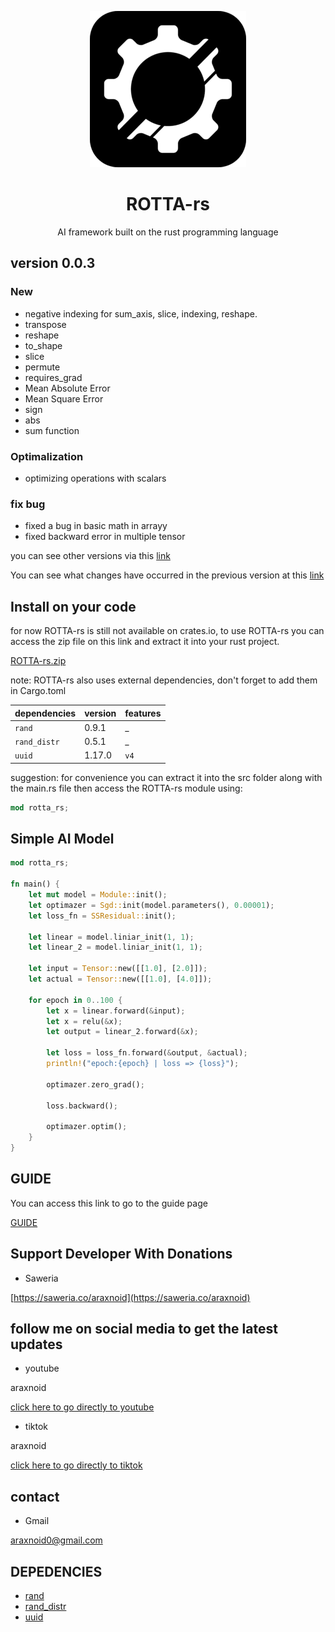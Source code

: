 <div align=center>

![image alt](https://github.com/araxnoid-code/ROTTA-rs/blob/main/assets/rotta-rs_logo_for_github.png?raw=true)
</div>

<div align=center>

# ROTTA-rs
AI framework built on the rust programming language
</div>

## version 0.0.3
### New
- negative indexing for sum_axis, slice, indexing, reshape.
- transpose
- reshape
- to_shape
- slice
- permute
- requires_grad
- Mean Absolute Error
- Mean Square Error
- sign
- abs
- sum function

### Optimalization
- optimizing operations with scalars

### fix bug
- fixed a bug in basic math in arrayy
- fixed backward error in multiple tensor

you can see other versions via this [link](https://github.com/araxnoid-code/ROTTA-rs/tags)

You can see what changes have occurred in the previous version at this [link](https://github.com/araxnoid-code/ROTTA-rs/blob/main/version.md)

## Install on your code
for now ROTTA-rs is still not available on crates.io, to use ROTTA-rs you can access the zip file on this link and extract it into your rust project.

[ROTTA-rs.zip](https://github.com/araxnoid-code/ROTTA-rs/blob/main/rotta_rs_module)

note: ROTTA-rs also uses external dependencies, don't forget to add them in Cargo.toml

|   dependencies    | version | features |
|   :-----------    | :------ | :---     |
|   `rand`          | 0.9.1   | _        |
|   `rand_distr`    | 0.5.1   | _        |
|   `uuid`          | 1.17.0  | `v4`     |

suggestion: for convenience you can extract it into the src folder along with the main.rs file then access the ROTTA-rs module using:
```rust
mod rotta_rs;
```


## Simple AI Model
```rust
mod rotta_rs;

fn main() {
    let mut model = Module::init();
    let optimazer = Sgd::init(model.parameters(), 0.00001);
    let loss_fn = SSResidual::init();

    let linear = model.liniar_init(1, 1);
    let linear_2 = model.liniar_init(1, 1);

    let input = Tensor::new([[1.0], [2.0]]);
    let actual = Tensor::new([[1.0], [4.0]]);

    for epoch in 0..100 {
        let x = linear.forward(&input);
        let x = relu(&x);
        let output = linear_2.forward(&x);

        let loss = loss_fn.forward(&output, &actual);
        println!("epoch:{epoch} | loss => {loss}");

        optimazer.zero_grad();

        loss.backward();

        optimazer.optim();
    }
}
```

## GUIDE
You can access this link to go to the guide page

[GUIDE](https://github.com/araxnoid-code/ROTTA-rs/blob/main/book/guide.md)


## Support Developer With Donations
- Saweria

[https://saweria.co/araxnoid](https://saweria.co/araxnoid)

## follow me on social media to get the latest updates
- youtube

araxnoid

[click here to go directly to youtube](https://www.youtube.com/@araxnoid-v5o)

- tiktok

araxnoid

[click here to go directly to tiktok](https://www.tiktok.com/@araxnoid_code)

## contact
- Gmail

araxnoid0@gmail.com

## DEPEDENCIES
- [rand](https://crates.io/crates/rand)
- [rand_distr](https://crates.io/crates/rand_distr)
- [uuid](https://crates.io/crates/uuid)